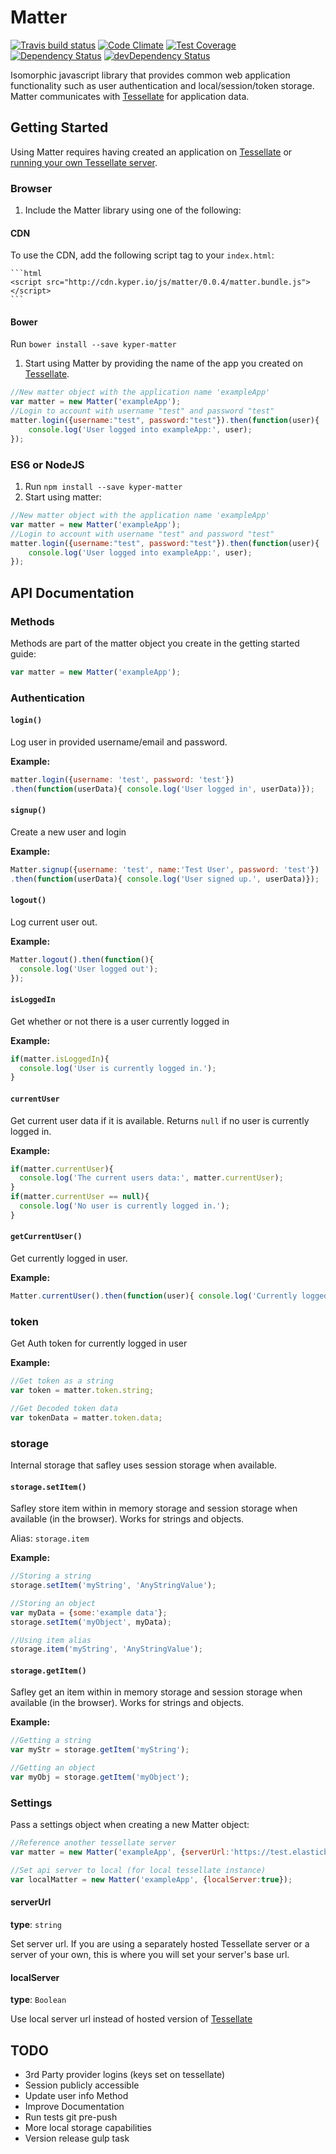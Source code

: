# Matter

[![Travis build status](https://travis-ci.org/KyperTech/matter.svg?branch=master)](https://travis-ci.org/kypertech/matter)
[![Code Climate](https://codeclimate.com/github/KyperTech/matter/badges/gpa.svg)](https://codeclimate.com/github/kypertech/matter)
[![Test Coverage](https://codeclimate.com/github/KyperTech/matter/badges/coverage.svg)](https://codeclimate.com/github/KyperTech/matter)
[![Dependency Status](https://david-dm.org/kypertech/matter.svg)](https://david-dm.org/kypertech/matter)
[![devDependency Status](https://david-dm.org/kypertech/matter/dev-status.svg)](https://david-dm.org/kypertech/matter#info=devDependencies)

Isomorphic javascript library that provides common web application functionality such as user authentication and local/session/token storage. Matter communicates with [Tessellate](https://github.com/KyperTech/tessellate) for application data.

## Getting Started

Using Matter requires having created an application on [Tessellate](http://tessellate.elasticbeanstalk.com) or [running your own Tessellate server]().

### Browser
1. Include the Matter library using one of the following:
  
  #### CDN

  To use the CDN, add the following script tag to your `index.html`:
    
    ```html
    <script src="http://cdn.kyper.io/js/matter/0.0.4/matter.bundle.js"></script>
    ```
  #### Bower
  Run `bower install --save kyper-matter`

1. Start using Matter by providing the name of the app you created on [Tessellate](http://tessellate.elasticbeanstalk.com).

  ```javascript
  //New matter object with the application name 'exampleApp'
  var matter = new Matter('exampleApp');
  //Login to account with username "test" and password "test"
  matter.login({username:"test", password:"test"}).then(function(user){
      console.log('User logged into exampleApp:', user);
  });
  ```

### ES6 or NodeJS
1. Run `npm install --save kyper-matter`
2. Start using matter:
```javascript
//New matter object with the application name 'exampleApp'
var matter = new Matter('exampleApp');
//Login to account with username "test" and password "test"
matter.login({username:"test", password:"test"}).then(function(user){
    console.log('User logged into exampleApp:', user);
});
```

## API Documentation

### Methods
Methods are part of the matter object you create in the getting started guide:

```javascript
var matter = new Matter('exampleApp');
```
### Authentication

#### `login()`

Log user in provided username/email and password.

**Example:**
```javascript
matter.login({username: 'test', password: 'test'})
.then(function(userData){ console.log('User logged in', userData)});
```

#### `signup()`

Create a new user and login

**Example:**
```javascript
Matter.signup({username: 'test', name:'Test User', password: 'test'})
.then(function(userData){ console.log('User signed up.', userData)});
```
#### `logout()`

Log current user out.

**Example:**
```javascript
Matter.logout().then(function(){ 
  console.log('User logged out');
});
```

#### `isLoggedIn`

Get whether or not there is a user currently logged in

**Example:**
```javascript
if(matter.isLoggedIn){
  console.log('User is currently logged in.');
}
```

#### `currentUser`

Get current user data if it is available. Returns `null` if no user is currently logged in.

**Example:**
```javascript
if(matter.currentUser){
  console.log('The current users data:', matter.currentUser);
}
if(matter.currentUser == null){
  console.log('No user is currently logged in.');
}
```

#### `getCurrentUser()`

Get currently logged in user.

**Example:**
```javascript
Matter.currentUser().then(function(user){ console.log('Currently logged in user:', user)});
```


### token
Get Auth token for currently logged in user

**Example:**
```javascript
//Get token as a string
var token = matter.token.string;

//Get Decoded token data
var tokenData = matter.token.data;

```

### storage

Internal storage that safley uses session storage when available.

#### `storage.setItem()`

Safley store item within in memory storage and session storage when available (in the browser). Works for strings and objects.

Alias: `storage.item`

**Example:**

```javascript
//Storing a string
storage.setItem('myString', 'AnyStringValue');

//Storing an object
var myData = {some:'example data'};
storage.setItem('myObject', myData);

//Using item alias
storage.item('myString', 'AnyStringValue');

```

#### `storage.getItem()`

Safley get an item within in memory storage and session storage when available (in the browser). Works for strings and objects.

**Example:**

```javascript
//Getting a string
var myStr = storage.getItem('myString');

//Getting an object
var myObj = storage.getItem('myObject');
```

### Settings
Pass a settings object when creating a new Matter object:

```javascript
//Reference another tessellate server
var matter = new Matter('exampleApp', {serverUrl:'https://test.elasticbeanstalk.com'});

//Set api server to local (for local tessellate instance)
var localMatter = new Matter('exampleApp', {localServer:true});

```
#### serverUrl
**type**: `string`

Set server url. If you are using a separately hosted Tessellate server or a server of your own, this is where you will set your server's base url.

#### localServer 
**type**: `Boolean`

Use local server url instead of hosted version of [Tessellate](http://tessellate.elasticbeanstalk.com)


## TODO
* 3rd Party provider logins (keys set on tessellate)
* Session publicly accessible
* Update user info Method
* Improve Documentation
* Run tests git pre-push
* More local storage capabilities
* Version release gulp task

